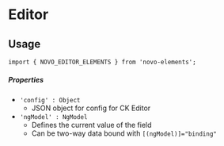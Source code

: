 # Editor

## Usage
    import { NOVO_EDITOR_ELEMENTS } from 'novo-elements';

##### Properties
- `'config' : Object`
    * JSON object for config for CK Editor
- `'ngModel' : NgModel`
    * Defines the current value of the field
    * Can be two-way data bound with `[(ngModel)]="binding"`
